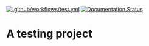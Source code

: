 [![.github/workflows/test.yml](https://github.com/SamuelHomberg/packaging_tutorial/actions/workflows/test.yml/badge.svg)](https://github.com/SamuelHomberg/packaging_tutorial/actions/workflows/test.yml)
[![Documentation Status](https://readthedocs.org/projects/example-package-samuelhomberg/badge/?version=latest)](https://example-package-samuelhomberg.readthedocs.io/en/latest/?badge=latest)


# A testing project

